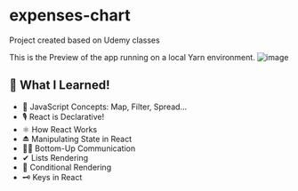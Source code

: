 # expenses-chart
Project created based on Udemy classes

This is the Preview of the app running on a local Yarn environment.
![image](https://user-images.githubusercontent.com/70034234/128093797-d91d33d7-b366-4dd5-a220-216e31d93124.png)

## 🎑 What I Learned!
- 🎎 JavaScript Concepts: Map, Filter, Spread...
- 🎙 React is Declarative!
- ⚛ How React Works
- ⏏ Manipulating State in React
- 👩‍👧 Bottom-Up Communication
- ✔ Lists Rendering
- 🔀 Conditional Rendering
- 🗝 Keys in React
